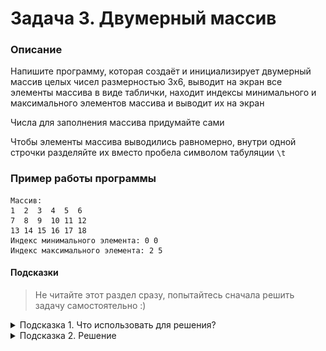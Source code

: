 # Задача 3. Двумерный массив

### Описание
Напишите программу, которая создаёт и инициализирует двумерный массив целых чисел размерностью 3х6, выводит на экран все элементы массива в виде таблички, находит индексы минимального и максимального элементов массива и выводит их на экран

Числа для заполнения массива придумайте сами

Чтобы элементы массива выводились равномерно, внутри одной строчки разделяйте их вместо пробела символом табуляции `\t`

### Пример работы программы
```
Массив:
1  2  3  4  5  6
7  8  9  10 11 12
13 14 15 16 17 18
Индекс минимального элемента: 0 0
Индекс максимального элемента: 2 5
```
#### Подсказки

> Не читайте этот раздел сразу, попытайтесь сначала решить задачу самостоятельно :)

<details>

<summary>Подсказка 1. Что использовать для решения?</summary>

Чтобы создать двумерный массив целых чисел и сразу его инициализировать, нужно указать тип элементов, имя переменной массива, две пары квадратных скобок и список инициализации. Список инициализации будет состоять из нескольких списков инициализации одномерного массива, каждый из которых представляет собой строчку двумерного массива

Используйте вложенный цикл `for` для перебора элементов двумерного массива

Используйте условный оператор `if` и отдельные переменные для хранения минимума и максимума. Также заведите две переменных для хранения индексов минимального элемента и две переменных для хранения индексов максимального элемента (в двумерном массиве у каждого элемента два индекса - его строчка и столбец)

Используйте первый элемент массива для инициализации переменных минимума и максимума

Используйте `std::cout` для вывода информации

</details>

<details>

<summary>Подсказка 2. Решение</summary>

![Пример](./solution.png)

</details>
